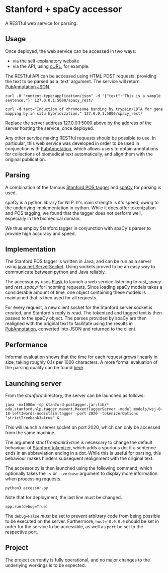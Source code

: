 # Stanford + spaCy accessor
A RESTful web service for parsing.

## Usage
Once deployed, the web service can be accessed in two ways:
* via the self-explanatory website
* via the API, using [cURL](https://curl.haxx.se/), for example.

The RESTful API can be accessed using HTML POST requests, providing the text to be parsed as a 'text' argument. The service will return [PubAnnotation JSON](http://www.pubannotation.org/docs/annotation-format/). 

`curl -H "content-type:application/json" -d '{"text":"This is a sample sentence."}' 127.0.0.1:5000/spacy_rest/`

`curl -d text="Induction of chromosome banding by trypsin/EDTA for gene mapping by in situ hybridization." 127.0.0.1:5000/spacy_rest/`

Replace the server address 127.0.0.1:5000 above by the address of the server hosting the service, once deployed.

Any other service making RESTful requests should be possible to use. In particular, this web service was developed in order to be used in conjunction with [PubAnnotation](http://pubannotation.org/), which allows users to obtain annotations for collections of biomedical text automatically, and align them with the original publication.

## Parsing
A combination of the famous [Stanford POS tagger](http://nlp.stanford.edu/software/tagger.shtml) and [spaCy](https://spacy.io/) for parsing is used. 

spaCy is a python library for NLP. It's main strength is it's speed, owing to the underlying implementation in cython. While it does offer tokenization and POS tagging, we found that the tagger does not perform well, especially in the biomedical domain.

We thus employ Stanford tagger in conjunction with spaCy's parser to provide high accuracy and speed.

## Implementation
The Stanford POS tagger is written in Java, and can be run as a server using [java.net.ServerSocket](https://docs.oracle.com/javase/7/docs/api/java/net/ServerSocket.html). Using sockets proved to be an easy way to communicate between python and Java reliably.

The accessor.py uses [Flask](http://flask.pocoo.org/) to launch a web service listening to *rest_spacy* and *rest_spacy/* for incoming requests. Since loading spaCy models takes a considerable amount of time, one object containing these models is maintained that is then used for all requests.

For every request, a new client socket for the Stanford server socket is created, and Stanford's reply is read. The tokenized and tagged text is then passed to the spaCy object. The parses provided by spaCy are then realigned with the original text to facilitate using the results in [PubAnnotation](http://pubannotation.org/), converted into JSON and returned to the client.

## Performance
Informal evaluation shows that the time for each request grows linearly in size, taking roughly 0.1s per 1000 characters. A more formal evaluation of the parsing quality can be found [here](http://cs.aequivinius.ch/downloads/dependencyparsing.pdf).

## Launching server
From the *stanford* directory, the server can be launched as follows:

`java -mx1000m -cp stanford-postagger.jar:lib/* edu.stanford.nlp.tagger.maxent.MaxentTaggerServer -model models/wsj-0-18-left3words-nodistsim.tagger -port 2020 -tokenizerOptions "strictTreebank3=true" &`

This will launch a server socket on port 2020, which can only be accessed from the same machine. 

The argument *strictTreebank3=true* is necessary to change the default behaviour of [Stanford tokenizer](http://nlp.stanford.edu/nlp/javadoc/javanlp/edu/stanford/nlp/process/PTBTokenizer.html), which adds a spurious dot if a sentence ends in an abbreviation ending in a dot. While this is useful for parsing, this behaviour makes hinders subsequent realignment with the original text.

The accessor.py is then launched using the following command, which optionally takes the `-v` or `--verbose` argument to display more information when processing requests.

`python3 accessor.py`

Note that for deployment, the last line must be changed.

`app.run(debug=True)`

The `debug=False` *must* be set to prevent arbitrary code from being possible to be executed on the server. Furthermore, `host='0.0.0.0` should be set in order for the service to be accessible, as well as `port` be set to the respective port.

## Project
The project currently is fully operational, and no major changes to the underlying workings is to be expected.
